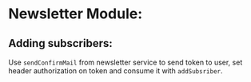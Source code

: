 # Newsletter Module: 

## Adding subscribers:
   Use ```sendConfirmMail``` from newsletter service to send token to user, set header authorization on token and consume it with ```addSubsriber```.
